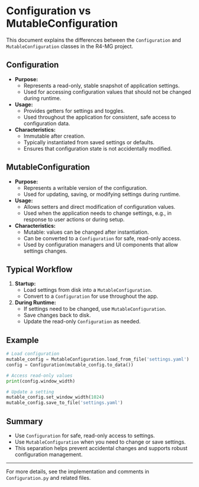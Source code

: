 # Configuration vs MutableConfiguration

This document explains the differences between the `Configuration` and `MutableConfiguration` classes in the R4-MG project.

## Configuration
- **Purpose:**
  - Represents a read-only, stable snapshot of application settings.
  - Used for accessing configuration values that should not be changed during runtime.
- **Usage:**
  - Provides getters for settings and toggles.
  - Used throughout the application for consistent, safe access to configuration data.
- **Characteristics:**
  - Immutable after creation.
  - Typically instantiated from saved settings or defaults.
  - Ensures that configuration state is not accidentally modified.

## MutableConfiguration
- **Purpose:**
  - Represents a writable version of the configuration.
  - Used for updating, saving, or modifying settings during runtime.
- **Usage:**
  - Allows setters and direct modification of configuration values.
  - Used when the application needs to change settings, e.g., in response to user actions or during setup.
- **Characteristics:**
  - Mutable: values can be changed after instantiation.
  - Can be converted to a `Configuration` for safe, read-only access.
  - Used by configuration managers and UI components that allow settings changes.

## Typical Workflow
1. **Startup:**
   - Load settings from disk into a `MutableConfiguration`.
   - Convert to a `Configuration` for use throughout the app.
2. **During Runtime:**
   - If settings need to be changed, use `MutableConfiguration`.
   - Save changes back to disk.
   - Update the read-only `Configuration` as needed.

## Example
```python
# Load configuration
mutable_config = MutableConfiguration.load_from_file('settings.yaml')
config = Configuration(mutable_config.to_data())

# Access read-only values
print(config.window_width)

# Update a setting
mutable_config.set_window_width(1024)
mutable_config.save_to_file('settings.yaml')
```

## Summary
- Use `Configuration` for safe, read-only access to settings.
- Use `MutableConfiguration` when you need to change or save settings.
- This separation helps prevent accidental changes and supports robust configuration management.

---

For more details, see the implementation and comments in `Configuration.py` and related files.
